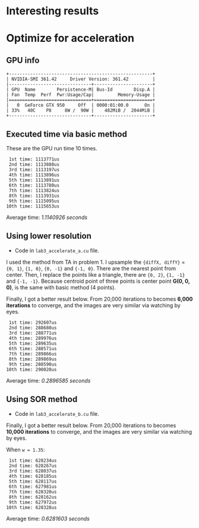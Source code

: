 # Interesting results



# Optimize for acceleration

## GPU info


```
+------------------------------------------------------+
| NVIDIA-SMI 361.42     Driver Version: 361.42         |
|-------------------------------+----------------------+
| GPU  Name        Persistence-M| Bus-Id        Disp.A |
| Fan  Temp  Perf  Pwr:Usage/Cap|         Memory-Usage |
|===============================+======================+
|   0  GeForce GTX 950     Off  | 0000:01:00.0      On |
| 33%   40C    P8     8W /  90W |    482MiB /  2044MiB |
+-------------------------------+----------------------+
```

## Executed time via basic method

These are the GPU run time 10 times.

```
 1st time: 1113771us
 2nd time: 1113888us
 3rd time: 1113197us
 4th time: 1113896us
 5th time: 1113891us
 6th time: 1113780us
 7th time: 1113824us
 8th time: 1113931us
 9th time: 1115095us
10th time: 1115653us
```

Average time: *1.1140926 seconds*

## Using lower resolution

* Code in `lab3_accelerate_a.cu` file.

I used the method from TA in problem 1. I upsample the `{diffX, diffY}` = `{0, 1}`, `{1, 0}`, `{0, -1}` and `{-1, 0}`. There are the nearest point from center. Then, I replace the points like a triangle, there are `{0, 2}`, `{1, -1}` and `{-1, -1}`. Because centroid point of three points is center point **G(0, 0, 0)**, is the same with basic method (4 points).

Finally, I got a better result below. From 20,000 iterations to becomes **6,000 iterations** to converge, and the images are very similar via watching by eyes.

```
 1st time: 292607us
 2nd time: 288680us
 3rd time: 288771us
 4th time: 289976us
 5th time: 289635us
 6th time: 288571us
 7th time: 289866us
 8th time: 289869us
 9th time: 288590us
10th time: 290020us
```

Average time: *0.2896585 seconds*

## Using SOR method

* Code in `lab3_accelerate_b.cu` file.

Finally, I got a better result below. From 20,000 iterations to becomes **10,000 iterations** to converge, and the images are very similar via watching by eyes.

When `w = 1.35`:

```
 1st time: 628234us
 2nd time: 628267us
 3rd time: 628037us
 4th time: 628185us
 5th time: 628117us
 6th time: 627981us
 7th time: 628320us
 8th time: 628162us
 9th time: 627972us
10th time: 628328us
```

Average time: *0.6281603 seconds*